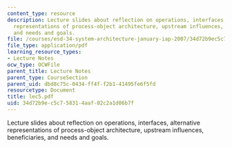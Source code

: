 ```yaml
---
content_type: resource
description: Lecture slides about reflection on operations, interfaces, alternative
  representations of process-object architecture, upstream influences, beneficiaries,
  and needs and goals.
file: /courses/esd-34-system-architecture-january-iap-2007/34d72b9ec5c758314aaf02c2a1d06b7f_lec5.pdf
file_type: application/pdf
learning_resource_types:
- Lecture Notes
ocw_type: OCWFile
parent_title: Lecture Notes
parent_type: CourseSection
parent_uid: dbd8c75c-0434-ff4f-f2b1-41495fe6f5fd
resourcetype: Document
title: lec5.pdf
uid: 34d72b9e-c5c7-5831-4aaf-02c2a1d06b7f
---
```

Lecture slides about reflection on operations, interfaces, alternative representations of process-object architecture, upstream influences, beneficiaries, and needs and goals.


